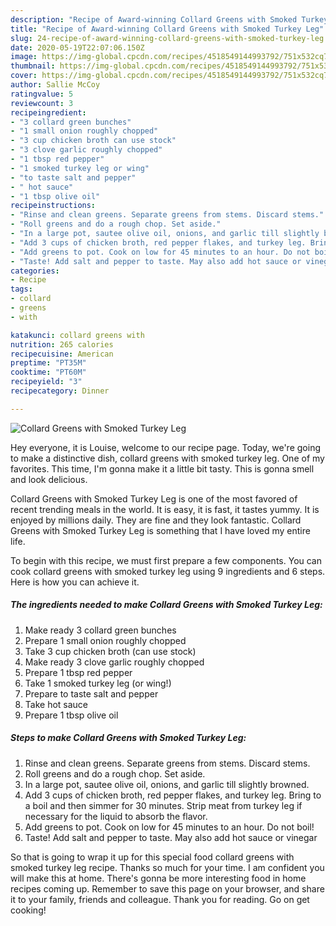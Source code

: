 ```yaml
---
description: "Recipe of Award-winning Collard Greens with Smoked Turkey Leg"
title: "Recipe of Award-winning Collard Greens with Smoked Turkey Leg"
slug: 24-recipe-of-award-winning-collard-greens-with-smoked-turkey-leg
date: 2020-05-19T22:07:06.150Z
image: https://img-global.cpcdn.com/recipes/4518549144993792/751x532cq70/collard-greens-with-smoked-turkey-leg-recipe-main-photo.jpg
thumbnail: https://img-global.cpcdn.com/recipes/4518549144993792/751x532cq70/collard-greens-with-smoked-turkey-leg-recipe-main-photo.jpg
cover: https://img-global.cpcdn.com/recipes/4518549144993792/751x532cq70/collard-greens-with-smoked-turkey-leg-recipe-main-photo.jpg
author: Sallie McCoy
ratingvalue: 5
reviewcount: 3
recipeingredient:
- "3 collard green bunches"
- "1 small onion roughly chopped"
- "3 cup chicken broth can use stock"
- "3 clove garlic roughly chopped"
- "1 tbsp red pepper"
- "1 smoked turkey leg or wing"
- "to taste salt and pepper"
- " hot sauce"
- "1 tbsp olive oil"
recipeinstructions:
- "Rinse and clean greens. Separate greens from stems. Discard stems."
- "Roll greens and do a rough chop. Set aside."
- "In a large pot, sautee olive oil, onions, and garlic till slightly browned."
- "Add 3 cups of chicken broth, red pepper flakes, and turkey leg. Bring to a boil and then simmer for 30 minutes. Strip meat from turkey leg if necessary for the liquid to absorb the flavor."
- "Add greens to pot. Cook on low for 45 minutes to an hour. Do not boil!"
- "Taste! Add salt and pepper to taste. May also add hot sauce or vinegar"
categories:
- Recipe
tags:
- collard
- greens
- with

katakunci: collard greens with 
nutrition: 265 calories
recipecuisine: American
preptime: "PT35M"
cooktime: "PT60M"
recipeyield: "3"
recipecategory: Dinner

---
```



![Collard Greens with Smoked Turkey Leg](https://img-global.cpcdn.com/recipes/4518549144993792/751x532cq70/collard-greens-with-smoked-turkey-leg-recipe-main-photo.jpg)

Hey everyone, it is Louise, welcome to our recipe page. Today, we're going to make a distinctive dish, collard greens with smoked turkey leg. One of my favorites. This time, I'm gonna make it a little bit tasty. This is gonna smell and look delicious.



Collard Greens with Smoked Turkey Leg is one of the most favored of recent trending meals in the world. It is easy, it is fast, it tastes yummy. It is enjoyed by millions daily. They are fine and they look fantastic. Collard Greens with Smoked Turkey Leg is something that I have loved my entire life.


To begin with this recipe, we must first prepare a few components. You can cook collard greens with smoked turkey leg using 9 ingredients and 6 steps. Here is how you can achieve it.

<!--inarticleads1-->

##### The ingredients needed to make Collard Greens with Smoked Turkey Leg:

1. Make ready 3 collard green bunches
1. Prepare 1 small onion roughly chopped
1. Take 3 cup chicken broth (can use stock)
1. Make ready 3 clove garlic roughly chopped
1. Prepare 1 tbsp red pepper
1. Take 1 smoked turkey leg (or wing!)
1. Prepare to taste salt and pepper
1. Take  hot sauce
1. Prepare 1 tbsp olive oil




<!--inarticleads2-->

##### Steps to make Collard Greens with Smoked Turkey Leg:

1. Rinse and clean greens. Separate greens from stems. Discard stems.
1. Roll greens and do a rough chop. Set aside.
1. In a large pot, sautee olive oil, onions, and garlic till slightly browned.
1. Add 3 cups of chicken broth, red pepper flakes, and turkey leg. Bring to a boil and then simmer for 30 minutes. Strip meat from turkey leg if necessary for the liquid to absorb the flavor.
1. Add greens to pot. Cook on low for 45 minutes to an hour. Do not boil!
1. Taste! Add salt and pepper to taste. May also add hot sauce or vinegar




So that is going to wrap it up for this special food collard greens with smoked turkey leg recipe. Thanks so much for your time. I am confident you will make this at home. There's gonna be more interesting food in home recipes coming up. Remember to save this page on your browser, and share it to your family, friends and colleague. Thank you for reading. Go on get cooking!
